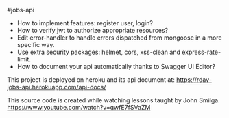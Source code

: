 #jobs-api
- How to implement features: register user, login?
- How to verify jwt to authorize appropriate resources?
- Edit error-handler to handle errors dispatched from mongoose in a more specific way.
- Use extra security packages: helmet, cors, xss-clean and express-rate-limit.
- How to document your api automatically thanks to Swagger UI Editor?


This project is deployed on heroku and its api document at: https://rdav-jobs-api.herokuapp.com/api-docs/

This source code is created while watching lessons taught by John Smilga. https://www.youtube.com/watch?v=qwfE7fSVaZM